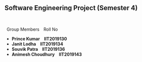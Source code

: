 <h2>Software Engineering Project (Semester 4)</h2>
<br>
<p>&ensp;Group Members&emsp;Roll No</p>


<ul>
  <li><b>Prince Kumar&emsp;IIT2019130</b></li>
  <li><b>Janit Lodha&emsp;IIT2019134</b></li>
  <li><b>Souvik Patra&emsp;IIT2019136</b></li>
  <li><b>Animesh Choudhury&emsp;IIT2019143</b></li>
</ul>
